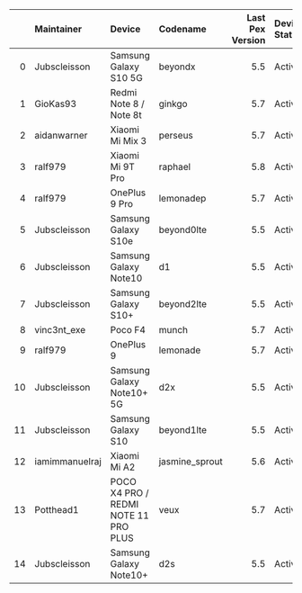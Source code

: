 |    | Maintainer     | Device                               | Codename       |   Last Pex Version | Device Status   |
|---:|:---------------|:-------------------------------------|:---------------|-------------------:|:----------------|
|  0 | Jubscleisson   | Samsung Galaxy S10 5G                | beyondx        |                5.5 | Active          |
|  1 | GioKas93       | Redmi Note 8 / Note 8t               | ginkgo         |                5.7 | Active          |
|  2 | aidanwarner    | Xiaomi Mi Mix 3                      | perseus        |                5.7 | Active          |
|  3 | ralf979        | Xiaomi Mi 9T Pro                     | raphael        |                5.8 | Active          |
|  4 | ralf979        | OnePlus 9 Pro                        | lemonadep      |                5.7 | Active          |
|  5 | Jubscleisson   | Samsung Galaxy S10e                  | beyond0lte     |                5.5 | Active          |
|  6 | Jubscleisson   | Samsung Galaxy Note10                | d1             |                5.5 | Active          |
|  7 | Jubscleisson   | Samsung Galaxy S10+                  | beyond2lte     |                5.5 | Active          |
|  8 | vinc3nt_exe    | Poco F4                              | munch          |                5.7 | Active          |
|  9 | ralf979        | OnePlus 9                            | lemonade       |                5.7 | Active          |
| 10 | Jubscleisson   | Samsung Galaxy Note10+ 5G            | d2x            |                5.5 | Active          |
| 11 | Jubscleisson   | Samsung Galaxy S10                   | beyond1lte     |                5.5 | Active          |
| 12 | iamimmanuelraj | Xiaomi Mi A2                         | jasmine_sprout |                5.6 | Active          |
| 13 | Potthead1      | POCO X4 PRO / REDMI NOTE 11 PRO PLUS | veux           |                5.7 | Active          |
| 14 | Jubscleisson   | Samsung Galaxy Note10+               | d2s            |                5.5 | Active          |